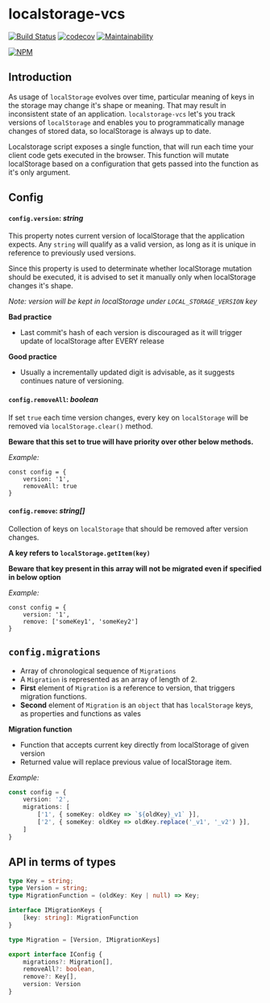 # localstorage-vcs
[![Build Status](https://travis-ci.com/zepod/localstorage-vcs.svg?branch=master)](https://travis-ci.com/zepod/localstorage-vcs)
[![codecov](https://codecov.io/gh/zepod/localstorage-vcs/branch/master/graph/badge.svg)](https://codecov.io/gh/zepod/localstorage-vcs)
[![Maintainability](https://api.codeclimate.com/v1/badges/009f22f206c9dfd8f7f2/maintainability)](https://codeclimate.com/github/zepod/localstorage-vcs/maintainability)

[![NPM](https://nodei.co/npm/localstorage-vcs.png)](https://nodei.co/npm/localstorage-vcs/)

## Introduction
As usage of `localStorage` evolves over time, particular meaning of keys in the storage may change
it's shape or meaning. That may result in inconsistent state of an application. `localstorage-vcs`
let's you track versions of `localStorage` and enables you to programmatically manage changes of stored data,
so localStorage is always up to date.

Localstorage script exposes a single function, that will run each time your client code gets executed in the browser.
This function will mutate localStorage based on a configuration that gets passed into the function as it's only
argument.
   
## Config
#### `config.version`: *string*
This property notes current version of localStorage that the application expects. Any `string` will qualify as
a valid version, as long as it is unique in reference to previously used versions.

Since this property is used to determinate whether localStorage mutation should be executed, it is advised
to set it manually only when localStorage changes it's shape.

*Note: version will be kept in localStorage under `LOCAL_STORAGE_VERSION` key*

**Bad practice**
* Last commit's hash of each version is discouraged as it will trigger update of localStorage after EVERY release

**Good practice**
* Usually a incrementally updated digit is advisable, as it suggests continues nature of versioning.

#### `config.removeAll`: *boolean*
If set `true` each time version changes, every key on `localStorage` will be removed via `localStorage.clear()` method.

**Beware that this set to true will have priority over other below methods.**

*Example:*
```
const config = {
    version: '1',
    removeAll: true
}
```

#### `config.remove`: *string[]*
Collection of keys on `localStorage` that should be removed after version changes.

**A key refers to `localStorage.getItem(key)`**

**Beware that key present in this array will not be migrated even if specified in below option**

*Example:*
```
const config = {
    version: '1',
    remove: ['someKey1', 'someKey2']
}
```

## `config.migrations`
* Array of chronological sequence of `Migrations`
* A `Migration` is represented as an array of length of 2.
* **First** element of `Migration` is a reference to version, that triggers migration functions.
* **Second** element of `Migration` is an `object` that has `localStorage` keys, as properties and functions
as vales

**Migration function**
* Function that accepts current key directly from localStorage of given version
* Returned value will replace previous value of localStorage item.

*Example:*
```typescript
const config = {
    version: '2',
    migrations: [
        ['1', { someKey: oldKey => `${oldKey}_v1` }],
        ['2', { someKey: oldKey => oldKey.replace('_v1', '_v2') }],
    ]
}
```

## API in terms of types
```typescript
type Key = string;
type Version = string;
type MigrationFunction = (oldKey: Key | null) => Key;

interface IMigrationKeys {
    [key: string]: MigrationFunction
}

type Migration = [Version, IMigrationKeys]

export interface IConfig {
    migrations?: Migration[],
    removeAll?: boolean,
    remove?: Key[],
    version: Version
}
```

